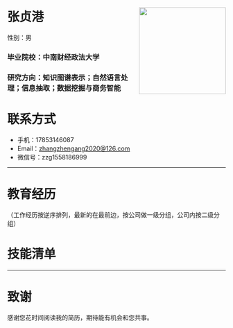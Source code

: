 # 张贞港 <img src="张贞港.jpg" width = "200" height = "200" alt="" align=right />
<font face="宋体" >性别：男</font> 
### 毕业院校：中南财经政法大学
### 研究方向：知识图谱表示；自然语言处理；信息抽取；数据挖掘与商务智能
# 联系方式

- 手机：17853146087
- Email：zhangzhengang2020@126.com
- 微信号：zzg1558186999

---

# 教育经历
（工作经历按逆序排列，最新的在最前边，按公司做一级分组，公司内按二级分组）



# 技能清单


---

# 致谢
感谢您花时间阅读我的简历，期待能有机会和您共事。
